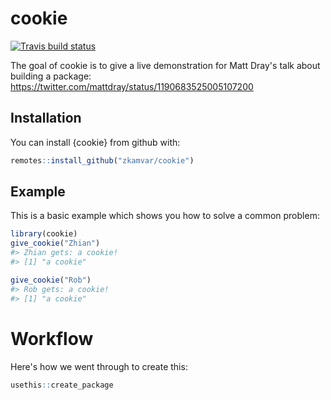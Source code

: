 
# cookie

  <!-- badges: start -->
  [![Travis build status](https://travis-ci.org/zkamvar/cookie.svg?branch=master)](https://travis-ci.org/zkamvar/cookie)
  <!-- badges: end -->

The goal of cookie is to give a live demonstration for Matt Dray's talk about 
building a package: https://twitter.com/mattdray/status/1190683525005107200

## Installation

You can install {cookie} from github with:

```r
remotes::install_github("zkamvar/cookie")
```

## Example

This is a basic example which shows you how to solve a common problem:

``` r
library(cookie)
give_cookie("Zhian")
#> Zhian gets: a cookie!
#> [1] "a cookie"

give_cookie("Rob")
#> Rob gets: a cookie!
#> [1] "a cookie"
```


# Workflow

Here's how we went through to create this:

```r
usethis::create_package
```


